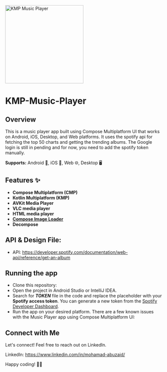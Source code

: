 <img src="https://github.com/mohamad-abuzaid/KMP-Music/assets/935514/8ce980b0-d54d-433f-a41c-816b784cd0c7" width="250" alt="KMP Music Player">

# KMP-Music-Player

## Overview

This is a music player app built using Compose Multiplatform UI that works on Android, iOS, Desktop, and Web
platforms. It uses the spotify api for fetching the top 50 charts and getting the trending albums. The Google login is still in pending
and for now, you need to add the spotify token manually.


**Supports:** Android 📱, iOS 📱, Web 🌐, Desktop 🖥️

## Features ✨

- **Compose Multiplatform (CMP)**
- **Kotlin Multiplatform (KMP)**
- **AVKit Media Player**
- **VLC media player**
- **HTML media player**
- **[Compose Image Loader](https://github.com/qdsfdhvh/compose-imageloader)**
- **Decompose**

## API & Design File:
- API: https://developer.spotify.com/documentation/web-api/reference/get-an-album

## Running the app

- Clone this repository:
- Open the project in Android Studio or IntelliJ IDEA.
- Search for **_TOKEN_** file in the code and replace the placeholder with your **Spotify access token**. You can
  generate a new token from the [Spotify Developer Dashboard](https://developer.spotify.com/console/get-album-tracks/).
- Run the app on your desired platform.
  There are a few known issues with the Music Player app using Compose Multiplatform UI:

## Connect with Me

Let's connect! Feel free to reach out on LinkedIn.

LinkedIn: https://www.linkedin.com/in/mohamad-abuzaid/

Happy coding! 🚀✨


